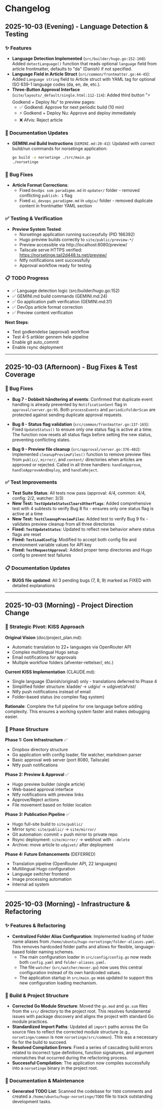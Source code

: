 # Changelog

## 2025-10-03 (Evening) - Language Detection & Testing

### ✨ Features

*   **Language Detection Implemented** (`src/builder/hugo.go:152-160`): Added `detectLanguage()` function that reads optional `language` field from article frontmatter, defaults to "da" (Danish) if not specified.
*   **Language Field in Article Struct** (`src/common/frontmatter.go:44-45`): Added `Language string` field to Article struct with YAML tag for optional ISO 639-1 language codes (da, en, de, etc.).
*   **Three-Button Approval Interface** (`site/layouts/_default/single.html:112-114`): Added third button "⚡ Godkend + Deploy Nu" to preview pages:
    - ✅ Godkend: Approve for next periodic build (10 min)
    - ⚡ Godkend + Deploy Nu: Approve and deploy immediately
    - ❌ Afvis: Reject article

### 📝 Documentation Updates

*   **GEMINI.md Build Instructions** (`GEMINI.md:20-41`): Updated with correct build/run commands for norsetinge application:
    ```bash
    go build -o norsetinge ./src/main.go
    ./norsetinge
    ```

### 🐛 Bug Fixes

*   **Article Format Corrections**:
    *   Fixed `DevOps som paradigme.md` in `opdater/` folder - removed conflicting `publish: 1` flag
    *   Fixed `ai_devops_paradigme.md` in `udgiv/` folder - removed duplicate content in frontmatter YAML section

### ✅ Testing & Verification

*   **Preview System Tested**:
    *   Norsetinge application running successfully (PID 166392)
    *   Hugo preview builds correctly to `site/public/preview-*/`
    *   Preview accessible via http://localhost:8080/preview/
    *   Tailscale serve HTTPS verified: https://norsetinge.tail2d448.ts.net/preview/
    *   Ntfy notifications sent successfully
    *   Approval workflow ready for testing

### 📋 TODO Progress

*   ✅ Language detection logic (src/builder/hugo.go:152)
*   ✅ GEMINI.md build commands (GEMINI.md:24)
*   ✅ Go application path verification (GEMINI.md:31)
*   ✅ DevOps article format correction
*   ✅ Preview content verification

**Next Steps**:
*   Test godkendelse (approval) workflow
*   Test 4-5 artikler gennem hele pipeline
*   Enable git auto_commit
*   Enable rsync deployment

---

## 2025-10-03 (Afternoon) - Bug Fixes & Test Coverage

### 🐛 Bug Fixes

*   **Bug 7 - Dobbelt håndtering af events**: Confirmed that duplicate event handling is already prevented by `NotificationSent` flag in `approval/server.go:95`. Both `processEvents` and `periodicFolderScan` are protected against sending duplicate approval requests.

*   **Bug 8 - Status flag validation** (`src/common/frontmatter.go:137-165`): Fixed `UpdateStatus()` to ensure only one status flag is active at a time. The function now resets all status flags before setting the new status, preventing conflicting states.

*   **Bug 9 - Preview file cleanup** (`src/approval/server.go:376-402`): Implemented `cleanupPreviewFiles()` function to remove preview files from `public/`, `mirror/`, and `content/` directories when articles are approved or rejected. Called in all three handlers: `handleApprove`, `handleApproveAndDeploy`, and `handleReject`.

### ✅ Test Improvements

*   **Test Suite Status**: All tests now pass (approval: 4/4, common: 4/4, config: 2/2, watcher: 3/3)
*   **New Test: `TestUpdateStatusClearsOtherFlags`**: Added comprehensive test with 4 subtests to verify Bug 8 fix - ensures only one status flag is active at a time
*   **New Test: `TestCleanupPreviewFiles`**: Added test to verify Bug 9 fix - validates preview cleanup from all three directories
*   **Fixed: `TestUpdateStatus`**: Updated to reflect new behavior where status flags are reset
*   **Fixed: `TestLoadConfig`**: Modified to accept both config file and environment variable values for API key
*   **Fixed: `TestRequestApproval`**: Added proper temp directories and Hugo config to prevent test failures

### 📋 Documentation Updates

*   **BUGS file updated**: All 3 pending bugs (7, 8, 9) marked as FIXED with detailed explanations

---

## 2025-10-03 (Morning) - Project Direction Change

### 🎯 Strategic Pivot: KISS Approach

**Original Vision** (doc/project_plan.md):
- Automatic translation to 22+ languages via OpenRouter API
- Complex multilingual Hugo setup
- Email notifications for approvals
- Multiple workflow folders (afventer-rettelser/, etc.)

**Current KISS Implementation** (CLAUDE.md):
- Single language (Danish/original) only - translations deferred to Phase 4
- Simplified folder structure: kladde/ → udgiv/ → udgivet/afvist/
- Ntfy push notifications instead of email
- Folder-based status (no complex flag system)

**Rationale**: Complete the full pipeline for one language before adding complexity. This ensures a working system faster and makes debugging easier.

### 📐 Phase Structure

**Phase 1: Core Infrastructure** ✅
- Dropbox directory structure
- Go application with config loader, file watcher, markdown parser
- Basic approval web server (port 8080, Tailscale)
- Ntfy push notifications

**Phase 2: Preview & Approval** ✅
- Hugo preview builder (single article)
- Web-based approval interface
- Ntfy notifications with preview links
- Approve/Reject actions
- File movement based on folder location

**Phase 3: Publication Pipeline** ✅
- Hugo full-site build to `site/public/`
- Mirror sync: `site/public/` → `site/mirror/`
- Git automation: commit + push mirror to private repo
- Rsync deployment: `site/mirror/` → webhost with `--delete`
- Archive: move article to `udgivet/` after deployment

**Phase 4: Future Enhancements** (DEFERRED)
- Translation pipeline (OpenRouter API, 22 languages)
- Multilingual Hugo configuration
- Language switcher frontend
- Image processing automation
- Internal ad system

---

## 2025-10-03 (Morning) - Infrastructure & Refactoring

### ✨ Features & Refactoring

*   **Centralized Folder Alias Configuration**: Implemented loading of folder name aliases from `/home/ubuntu/hugo-norsetinge/folder-aliases.yaml`. This removes hardcoded folder paths and allows for flexible, language-based folder naming schemes.
    *   The main configuration loader in `src/config/config.go` now reads both `config.yaml` and `folder-aliases.yaml`.
    *   The file `watcher` (`src/watcher/mover.go`) now uses this central configuration instead of its own hardcoded values.
    *   The application startup in `src/main.go` was updated to support this new configuration loading mechanism.

### 🔧 Build & Project Structure

*   **Corrected Go Module Structure**: Moved the `go.mod` and `go.sum` files from the `src/` directory to the project root. This resolves fundamental issues with package discovery and aligns the project with standard Go module practices.
*   **Standardized Import Paths**: Updated all `import` paths across the Go source files to reflect the corrected module structure (e.g., `norsetinge/common` is now `norsetinge/src/common`). This was a necessary fix for the build to succeed.
*   **Resolved Compilation Errors**: Fixed a series of cascading build errors related to incorrect type definitions, function signatures, and argument mismatches that occurred during the refactoring process.
*   **Successful Compilation**: The application now compiles successfully into a `norsetinge` binary in the project root.

### 📝 Documentation & Maintenance

*   **Generated TODO List**: Scanned the codebase for `TODO` comments and created a `/home/ubuntu/hugo-norsetinge/TODO` file to track outstanding development tasks.
